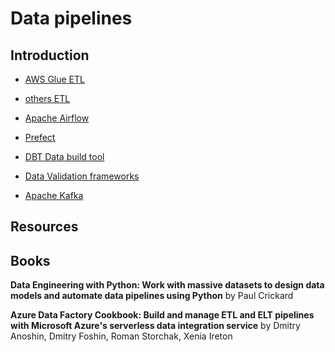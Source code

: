 # Data pipelines

## Introduction

- [AWS Glue ETL](glue)
- [others ETL](etl)
- [Apache Airflow](Airflow)
- [Prefect](prefect)
- [DBT Data build tool](dbt)
- [Data Validation frameworks](datavalidation)



- [Apache Kafka](kafka)



## Resources




## Books


**Data Engineering with Python: Work with massive datasets to design data models and automate data pipelines using Python** by Paul Crickard 

**Azure Data Factory Cookbook: Build and manage ETL and ELT pipelines with Microsoft Azure's serverless data integration service** by Dmitry Anoshin, Dmitry Foshin, Roman Storchak, Xenia Ireton

